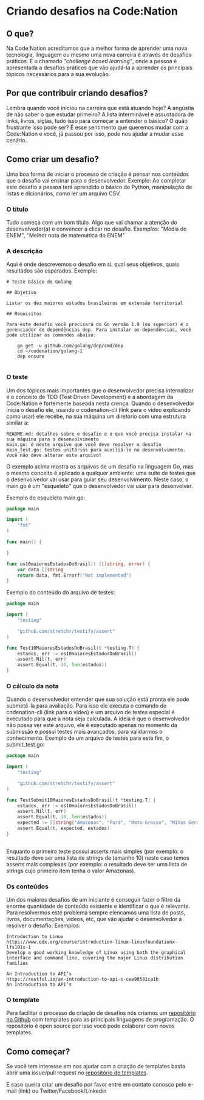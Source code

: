 # Criando desafios na Code:Nation

## O que?

Na Code:Nation acreditamos que a melhor forma de aprender uma nova tecnologia, linguagem ou mesmo uma nova carreira é através de desafios práticos. É o chamado _"challenge based learning"_, onde a pessoa é apresentada a desafios práticos que vão ajudá-la a aprender os principais tópicos necessários para a sua evolução.

## Por que contribuir criando desafios?

Lembra quando você iniciou na carreira que está atuando hoje? A angústia de não saber o que estudar primeiro? A lista interminável e assustadora de links, livros, siglas, tudo isso para começar a entender o básico? O quão frustrante isso pode ser? É esse sentimento que queremos mudar com a Code:Nation e você, já passou por isso, pode nos ajudar a mudar esse cenário. 


## Como criar um desafio?

Uma boa forma de iniciar o processo de criação é pensar nos conteúdos que o desafio vai ensinar para o desenvolvedor. Exemplo: Ao completar este desafio a pessoa terá aprendido o básico de Python, manipulação de listas e dicionários, como ler um arquivo CSV.

### O título

Tudo começa com um bom título. Algo que vai chamar a atenção do desenvolvedor(a) e convencer a clicar no desafio. Exemplos:  "Média do ENEM", "Melhor nota de matemática do ENEM"

### A descrição

Aqui é onde descrevemos o desafio em si, qual seus objetivos, quais resultados são esperados. Exemplo:

```
# Teste básico de Golang

## Objetivo

Listar os dez maiores estados brasileiros em extensão territorial

## Requisitos

Para este desafio você precisará do Go versão 1.9 (ou superior) e o gerenciador de dependências dep. Para instalar as dependências, você pode utilizar os comandos abaixo:

    go get -u github.com/golang/dep/cmd/dep
    cd ~/codenation/golang-1
    dep ensure


```

### O teste

Um dos tópicos mais importantes que o desenvolvedor precisa internalizar é o conceito de TDD (Test Driven Development) e a abordagem da Code:Nation é fortemente baseada nesta crença. 
Quando o desenvolvedor inicia o desafio ele, usando o codenation-cli (link para o video explicando como usar) ele recebe, na sua máquina um diretório com uma estrutura similar a:

```
README.md: detalhes sobre o desafio e o que você precisa instalar na sua máquina para o desenvolvimento
main.go: é neste arquivo que você deve resolver o desafio
main_test.go: testes unitários para auxiliá-lo no desenvolvimento. Você não deve alterar este arquivo!
```

O exemplo acima mostra os arquivos de um desafio na linguagem Go, mas o mesmo conceito é aplicado a qualquer ambiente: uma suite de testes que o desenvolvedor vai usar para guiar seu desenvolvimento. Neste caso, o main.go é um "esqueleto" que o desenvolvedor vai usar para desenvolver. 

Exemplo do esqueleto main.go:

```go
package main

import (
	"fmt"
)

func main() {

}

func os10maioresEstadosDoBrasil() ([]string, error) {
	var data []string
	return data, fmt.Errorf("Not implemented")
}

```

Exemplo do conteúdo do arquivo de testes:

```go
package main

import (
	"testing"

	"github.com/stretchr/testify/assert"
)

func Test10MaioresEstadosDoBrasil(t *testing.T) {
	estados, err := os10maioresEstadosDoBrasil()
	assert.Nil(t, err)
	assert.Equal(t, 10, len(estados))
}

```

### O cálculo da nota

Quando o desenvolvedor entender que sua solução está pronta ele pode submetê-la para avaliação. Para isso ele executa o comando  do codenation-cli (link para o video) e um arquivo de testes especial é executado para que a nota seja calculada. A ideia é que o desenvolvedor não possa ver este arquivo, ele é executado apenas no momento da submissão e possui testes mais avançados, para validarmos o conhecimento. Exemplo de um arquivo de testes para este fim, o submit_test.go:

```go
package main

import (
	"testing"

	"github.com/stretchr/testify/assert"
)

func TestSubmit10MaioresEstadosDoBrasil(t *testing.T) {
	estados, err := os10maioresEstadosDoBrasil()
	assert.Nil(t, err)
	assert.Equal(t, 10, len(estados))
	expected := []string{"Amazonas", "Pará", "Mato Grosso", "Minas Gerais", "Bahia", "Mato Grosso do Sul", "Goiás", "Maranhão", "Rio Grande do Sul", "Tocantins"}
	assert.Equal(t, expected, estados)
}
   
```
    
Enquanto o primeiro teste possui asserts mais simples (por exemplo: o resultado deve ser uma lista de strings de tamanho 10) neste caso temos asserts mais complexas (por exemplo: o resultado deve ser uma lista de strings cujo primeiro item tenha o valor Amazonas).

### Os conteúdos

Um dos maiores desafios de um iniciante é conseguir fazer o filtro da enorme quantidade de conteúdo existente e identificar o que é relevante. Para resolvermos este problema sempre elencamos uma lista de posts, livros, documentações, videos, etc, que vão ajudar o desenvolvedor a resolver o desafio. Exemplos:

```
Introduction to Linux
https://www.edx.org/course/introduction-linux-linuxfoundationx-lfs101x-1
Develop a good working knowledge of Linux using both the graphical interface and command line, covering the major Linux distribution families

An Introduction to API’s
https://restful.io/an-introduction-to-api-s-cee90581ca1b
An Introduction to API’s

```

### O template

Para facilitar o processo de criação de desafios nós criamos um [repositório no Github](https://github.com/thecodenation/desafios/tree/master/templates) com templates para as principais linguagens de programação. O repositório é open source por isso você pode colaborar com novos templates.

## Como começar?  

Se você tem interesse em nos ajudar com a criação de templates basta abrir uma issue/pull request no [repositório de templates](https://github.com/thecodenation/desafios/tree/master/templates).

E caso queira criar um desafio por favor entre em contato conosco pelo e-mail (link) ou Twitter/Facebook/Linkedin



